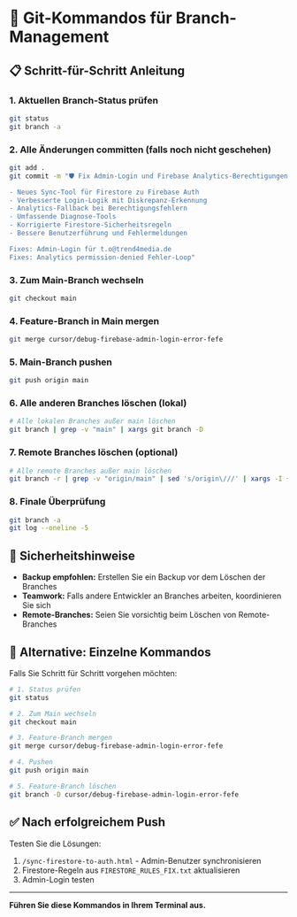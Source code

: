 # 🔄 Git-Kommandos für Branch-Management

## 📋 Schritt-für-Schritt Anleitung

### 1. Aktuellen Branch-Status prüfen
```bash
git status
git branch -a
```

### 2. Alle Änderungen committen (falls noch nicht geschehen)
```bash
git add .
git commit -m "🛡️ Fix Admin-Login und Firebase Analytics-Berechtigungen

- Neues Sync-Tool für Firestore zu Firebase Auth
- Verbesserte Login-Logik mit Diskrepanz-Erkennung  
- Analytics-Fallback bei Berechtigungsfehlern
- Umfassende Diagnose-Tools
- Korrigierte Firestore-Sicherheitsregeln
- Bessere Benutzerführung und Fehlermeldungen

Fixes: Admin-Login für t.o@trend4media.de
Fixes: Analytics permission-denied Fehler-Loop"
```

### 3. Zum Main-Branch wechseln
```bash
git checkout main
```

### 4. Feature-Branch in Main mergen
```bash
git merge cursor/debug-firebase-admin-login-error-fefe
```

### 5. Main-Branch pushen
```bash
git push origin main
```

### 6. Alle anderen Branches löschen (lokal)
```bash
# Alle lokalen Branches außer main löschen
git branch | grep -v "main" | xargs git branch -D
```

### 7. Remote Branches löschen (optional)
```bash
# Alle remote Branches außer main löschen
git branch -r | grep -v "origin/main" | sed 's/origin\///' | xargs -I {} git push origin --delete {}
```

### 8. Finale Überprüfung
```bash
git branch -a
git log --oneline -5
```

## 🚨 Sicherheitshinweise

- **Backup empfohlen:** Erstellen Sie ein Backup vor dem Löschen der Branches
- **Teamwork:** Falls andere Entwickler an Branches arbeiten, koordinieren Sie sich
- **Remote-Branches:** Seien Sie vorsichtig beim Löschen von Remote-Branches

## 🎯 Alternative: Einzelne Kommandos

Falls Sie Schritt für Schritt vorgehen möchten:

```bash
# 1. Status prüfen
git status

# 2. Zum Main wechseln
git checkout main

# 3. Feature-Branch mergen
git merge cursor/debug-firebase-admin-login-error-fefe

# 4. Pushen
git push origin main

# 5. Feature-Branch löschen
git branch -D cursor/debug-firebase-admin-login-error-fefe
```

## ✅ Nach erfolgreichem Push

Testen Sie die Lösungen:
1. `/sync-firestore-to-auth.html` - Admin-Benutzer synchronisieren
2. Firestore-Regeln aus `FIRESTORE_RULES_FIX.txt` aktualisieren
3. Admin-Login testen

---

**Führen Sie diese Kommandos in Ihrem Terminal aus.**
